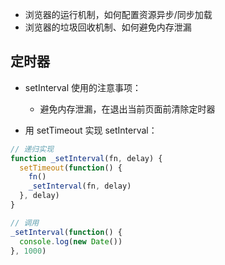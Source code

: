 
+ 浏览器的运行机制，如何配置资源异步/同步加载
+ 浏览器的垃圾回收机制、如何避免内存泄漏



## 定时器


+ setInterval 使用的注意事项：
  + 避免内存泄漏，在退出当前页面前清除定时器

+ 用 setTimeout 实现 setInterval：
```js
// 递归实现
function _setInterval(fn, delay) {
  setTimeout(function() {
    fn()
    _setInterval(fn, delay)
  }, delay)
}

// 调用
_setInterval(function() {
  console.log(new Date())
}, 1000)
```